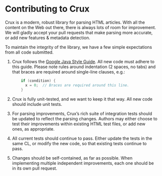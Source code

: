 # Contributing to Crux

Crux is a modern, robust library for parsing HTML articles. With all the content on the Web out
there, there is always lots of room for improvement. We will gladly accept your pull requests that
make parsing more accurate, or add new features & metadata detection.

To maintain the integrity of the library, we have a few simple expectations from all code submitted.

1. Crux follows the [Google Java Style Guide](https://google.github.io/styleguide/javaguide.html).
All new code must adhere to this guide. Please note rules around indentation (2 spaces, no tabs)
and that braces are required around single-line clauses, e.g.:

    ```java
        if (condition) {
          x = 0;  // Braces are required around this line.
        }
    ```

1. Crux is fully unit-tested, and we want to keep it that way. All new code should include unit
   tests.
1. For parsing improvements, Crux’s rich suite of integration tests should be updated to reflect
   the parsing changes. Authors may either choose to test their improvements within existing HTML
   test files, or add new ones, as appropriate.
1. All current tests should continue to pass. Either update the tests in the same CL, or modify the
   new code, so that existing tests continue to pass.
1. Changes should be self-contained, as far as possible. When implementing multiple independent
   improvements, each one should be in its own pull request.
